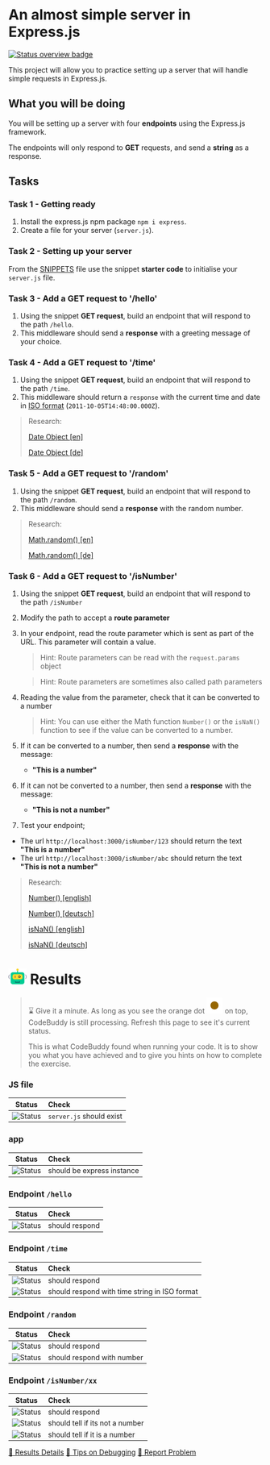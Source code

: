 # An almost simple server in Express.js
[![Status overview badge](../../blob/badges/.github/badges/main/badge.svg)](#-results)


This project will allow you to practice setting up a server that will handle simple requests in Express.js.

## What you will be doing

You will be setting up a server with four **endpoints** using the Express.js framework.

The endpoints will only respond to **GET** requests, and send a **string** as a response.

## Tasks

### Task 1 - Getting ready

1. Install the express.js npm package `npm i express`.
2. Create a file for your server (`server.js`).

### Task 2 - Setting up your server

From the [SNIPPETS](/SNIPPETS.md) file use the snippet **starter code** to initialise your `server.js` file.

### Task 3 - Add a GET request to '/hello'

1. Using the snippet **GET request**, build an endpoint that will respond to the path `/hello`.
2. This middleware should send a **response** with a greeting message of your choice.

### Task 4 - Add a GET request to '/time'

1. Using the snippet **GET request**, build an endpoint that will respond to the path `/time`.
2. This middleware should return a `response` with the current time and date in [ISO format](https://developer.mozilla.org/en-US/docs/Web/JavaScript/Reference/Global_Objects/Date/toISOString) (`2011-10-05T14:48:00.000Z`).

> Research:
>
> [Date Object [en]](https://developer.mozilla.org/en-US/docs/Web/JavaScript/Reference/Global_Objects/Date)
>
> [Date Object [de]](https://developer.mozilla.org/de/docs/Web/JavaScript/Reference/Global_Objects/Date)

### Task 5 - Add a GET request to '/random'

1. Using the snippet **GET request**, build an endpoint that will respond to the path `/random`.
2. This middleware should send a **response** with the random number.

> Research:
>
> [Math.random() [en]](https://developer.mozilla.org/en-US/docs/Web/JavaScript/Reference/Global_Objects/Math/random)
>
> [Math.random() [de]](https://developer.mozilla.org/de/docs/Web/JavaScript/Reference/Global_Objects/Math/random)

### Task 6 - Add a GET request to '/isNumber'

1. Using the snippet **GET request**, build an endpoint that will respond to the path `/isNumber`
2. Modify the path to accept a **route parameter**
3. In your endpoint, read the route parameter which is sent as part of the URL. This parameter will contain a value.

   > Hint: Route parameters can be read with the `request.params` object

   > Hint: Route parameters are sometimes also called path parameters

4. Reading the value from the parameter, check that it can be converted to a number

   > Hint: You can use either the Math function `Number()` or the `isNaN()` function to see if the value can be converted to a number.

5. If it can be converted to a number, then send a **response** with the message:

   - **"This is a number"**

6. If it can not be converted to a number, then send a **response** with the message:

   - **"This is not a number"**

7. Test your endpoint;

- The url `http://localhost:3000/isNumber/123` should return the text **"This is a number"**
- The url `http://localhost:3000/isNumber/abc` should return the text **"This is not a number"**

> Research:
>
> [Number() [english]](https://developer.mozilla.org/en-US/docs/Web/JavaScript/Reference/Global_Objects/Number)
>
> [Number() [deutsch]](https://developer.mozilla.org/de/docs/Web/JavaScript/Reference/Global_Objects/Number)
>
> [isNaN() [english]](https://developer.mozilla.org/en-US/docs/Web/JavaScript/Reference/Global_Objects/isNaN)
>
> [isNaN() [deutsch]](https://developer.mozilla.org/de/docs/Web/JavaScript/Reference/Global_Objects/isNaN)

[//]: # (autograding info start)
# <img src="https://github.com/DCI-EdTech/autograding-setup/raw/main/assets/bot-large.svg" alt="" data-canonical-src="https://github.com/DCI-EdTech/autograding-setup/raw/main/assets/bot-large.svg" height="31" /> Results
> ⌛ Give it a minute. As long as you see the orange dot ![processing](https://raw.githubusercontent.com/DCI-EdTech/autograding-setup/main/assets/processing.svg) on top, CodeBuddy is still processing. Refresh this page to see it's current status.
>
> This is what CodeBuddy found when running your code. It is to show you what you have achieved and to give you hints on how to complete the exercise.


### JS file

|                 Status                  | Check                                                                                    |
| :-------------------------------------: | :--------------------------------------------------------------------------------------- |
| ![Status](../../blob/badges/.github/badges/main/status0.svg) | `server.js` should exist |

### app

|                 Status                  | Check                                                                                    |
| :-------------------------------------: | :--------------------------------------------------------------------------------------- |
| ![Status](../../blob/badges/.github/badges/main/status1.svg) | should be express instance |

### Endpoint `/hello`

|                 Status                  | Check                                                                                    |
| :-------------------------------------: | :--------------------------------------------------------------------------------------- |
| ![Status](../../blob/badges/.github/badges/main/status2.svg) | should respond |

### Endpoint `/time`

|                 Status                  | Check                                                                                    |
| :-------------------------------------: | :--------------------------------------------------------------------------------------- |
| ![Status](../../blob/badges/.github/badges/main/status3.svg) | should respond |
| ![Status](../../blob/badges/.github/badges/main/status4.svg) | should respond with time string in ISO format |

### Endpoint `/random`

|                 Status                  | Check                                                                                    |
| :-------------------------------------: | :--------------------------------------------------------------------------------------- |
| ![Status](../../blob/badges/.github/badges/main/status5.svg) | should respond |
| ![Status](../../blob/badges/.github/badges/main/status6.svg) | should respond with number |

### Endpoint `/isNumber/xx`

|                 Status                  | Check                                                                                    |
| :-------------------------------------: | :--------------------------------------------------------------------------------------- |
| ![Status](../../blob/badges/.github/badges/main/status7.svg) | should respond |
| ![Status](../../blob/badges/.github/badges/main/status8.svg) | should tell if its not a number |
| ![Status](../../blob/badges/.github/badges/main/status9.svg) | should tell if it is a number |



[🔬 Results Details](../../actions)
[🐞 Tips on Debugging](https://github.com/DCI-EdTech/autograding-setup/wiki/How-to-work-with-CodeBuddy)
[📢 Report Problem](https://docs.google.com/forms/d/e/1FAIpQLSfS8wPh6bCMTLF2wmjiE5_UhPiOEnubEwwPLN_M8zTCjx5qbg/viewform?usp=pp_url&entry.652569746=BE-Express-Almost-Simple-Server)


[//]: # (autograding info end)